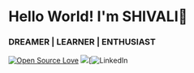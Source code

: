 # Hello World! I'm SHIVALI👋
### DREAMER | LEARNER | ENTHUSIAST
[![Open Source Love](https://badges.frapsoft.com/os/v2/open-source.svg?v=103)](https://github.com/aj-shivali) [![](https://cdn.rawgit.com/sindresorhus/awesome/d7305f38d29fed78fa85652e3a63e154dd8e8829/media/badge.svg)](https://github.com/aj-shivali)[![LinkedIn](https://img.shields.io/endpoint?color=FFFFFF&label=Connect%20with%20me&logo=linkedin&logoColor=%230A66C2&style=social&url=https%3A%2F%2Fwww.linkedin.com%2Fin%2Fshivalijpandey%2F)
<!--
**aj-shivali/aj-shivali** is a ✨ _special_ ✨ repository because its `README.md` (this file) appears on your GitHub profile.

Here are some ideas to get you started:

- 🔭 I’m currently working on ...
- 🌱 I’m currently learning ...
- 👯 I’m looking to collaborate on ...
- 🤔 I’m looking for help with ...
- 💬 Ask me about ...
- 📫 How to reach me: ...
- 😄 Pronouns: ...
- ⚡ Fun fact: ...
-->

